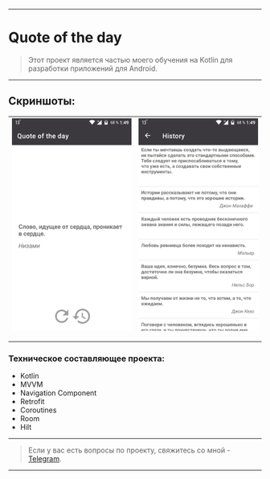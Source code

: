 ____

# Quote of the day

> Этот проект является частью моего обучения на Kotlin для разработки приложений для Android.

____

## Скриншоты:

| <img src="pictures/device_screen_1.png"> | <img src="pictures/device_screen_2.png"> |
| ---------------------------------------------- | -------------------------------------------- |

____


### Техническое составляющее проекта:

- Kotlin
- MVVM
- Navigation Component
- Retrofit
- Coroutines
- Room
- Hilt

____

> Если у вас есть вопросы по проекту, свяжитесь со мной - [Telegram](https://t.me/zurbaevi). 

___
